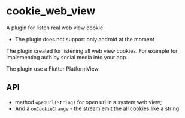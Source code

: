 # cookie_web_view

A plugin for listen real web view cookie

* The plugin does not support only android at the moment

The plugin created for listening all web view cookies.
For example for implementing auth by social media into your app.

The plugin use a Flutter PlatformView

## API
- method `openUrl(String)` for open url in a system web view; 
- And a `onCookieChange` - the stream emit the all cookies like a string
